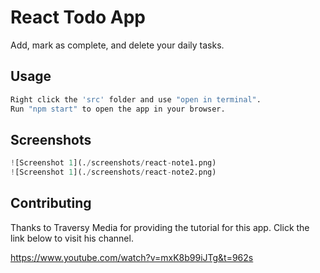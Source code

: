 # React Todo App

Add, mark as complete, and delete your daily tasks.

## Usage

```bash
Right click the 'src' folder and use "open in terminal".
Run "npm start" to open the app in your browser.
```

## Screenshots

```python
![Screenshot 1](./screenshots/react-note1.png)
![Screenshot 1](./screenshots/react-note2.png)

```

## Contributing
Thanks to Traversy Media for providing the tutorial for this app. Click the link below to visit his channel.

https://www.youtube.com/watch?v=mxK8b99iJTg&t=962s
